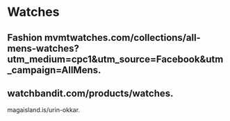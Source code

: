 # Watches
Fashion
mvmtwatches.com/collections/all-mens-watches?utm_medium=cpc1&utm_source=Facebook&utm_campaign=AllMens.
-
watchbandit.com/products/watches.
-
magaisland.is/urin-okkar.
